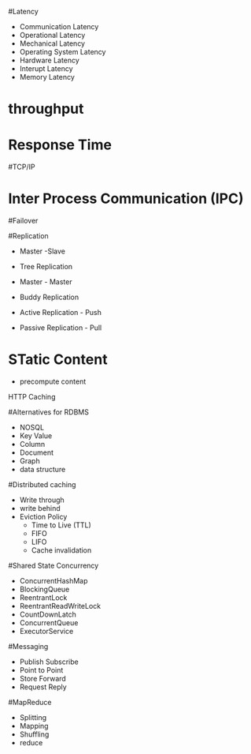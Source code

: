 #Latency
* Communication Latency
* Operational Latency
* Mechanical Latency
* Operating System Latency
* Hardware Latency
* Interupt Latency
* Memory Latency

# throughput

# Response Time

#TCP/IP

# Inter Process Communication (IPC)

#Failover

#Replication
* Master -Slave
* Tree Replication
* Master - Master
* Buddy Replication

* Active Replication - Push
* Passive Replication - Pull

# STatic Content
* precompute content

HTTP Caching

#Alternatives for RDBMS
* NOSQL
* Key Value
* Column
* Document
* Graph
* data structure

#Distributed caching
* Write through
* write behind
* Eviction Policy
   * Time to Live (TTL)
   * FIFO
   * LIFO
   * Cache invalidation

#Shared State Concurrency
* ConcurrentHashMap
* BlockingQueue
* ReentrantLock
* ReentrantReadWriteLock
* CountDownLatch
* ConcurrentQueue
* ExecutorService

#Messaging
* Publish Subscribe
* Point to Point
* Store Forward
* Request Reply

#MapReduce
* Splitting
* Mapping
* Shuffling
* reduce
